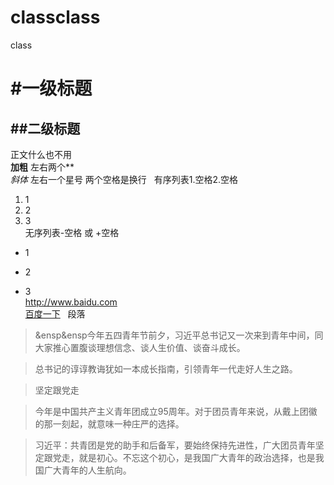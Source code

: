# classclass
class
# #一级标题
## ##二级标题
正文什么也不用  
**加粗** 左右两个**  
*斜体* 左右一个星号
两个空格是换行  
有序列表1.空格2.空格
1. 1
2. 2
3. 3  
无序列表-空格 或 +空格  
- 1
+ 2
- 3  
<http://www.baidu.com>  
[百度一下](http://www.baidu.com)   
段落  
>&ensp&ensp今年五四青年节前夕，习近平总书记又一次来到青年中间，同大家推心置腹谈理想信念、谈人生价值、谈奋斗成长。

>总书记的谆谆教诲犹如一本成长指南，引领青年一代走好人生之路。

>坚定跟党走

>今年是中国共产主义青年团成立95周年。对于团员青年来说，从戴上团徽的那一刻起，就意味一种庄严的选择。

>习近平：共青团是党的助手和后备军，要始终保持先进性，广大团员青年坚定跟党走，就是初心。不忘这个初心，是我国广大青年的政治选择，也是我国广大青年的人生航向。
